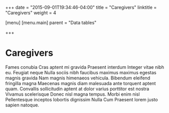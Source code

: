 +++
date = "2015-09-01T19:34:46-04:00"
title = "Caregivers"
linktitle = "Caregivers"
weight = 4

[menu]
  [menu.main]
    parent = "Data tables"

+++

# Caregivers

Fames conubia Cras aptent mi gravida Praesent interdum Integer vitae nibh eu. Feugiat neque Nulla sociis nibh faucibus maximus maximus egestas magnis gravida Nam magnis himenaeos vehicula. Bibendum eleifend fringilla magna Maecenas magnis diam malesuada ante torquent aptent quam. Convallis sollicitudin aptent at dolor varius porttitor est nostra Vivamus scelerisque Donec nisl magna tempus. Morbi enim nisl Pellentesque inceptos lobortis dignissim Nulla Cum Praesent lorem justo sapien natoque.